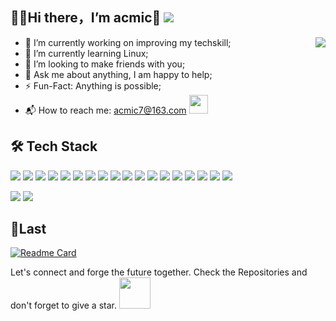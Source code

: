 ## 👨‍💻Hi there，I’m acmic👋  ![](https://visitor-badge.glitch.me/badge?page_id=acmic7.readme)

<img align="right" src="https://github-readme-stats.vercel.app/api?username=acmic7&show_icons=true&icon_color=CE1D2D&text_color=718096&bg_color=ffffff&hide_title=true" />

- :orange_book: I’m currently working on improving my techskill;
- :seedling: I’m currently learning Linux;
- :guitar: I’m looking to make friends with you;
- :speech_balloon: Ask me about anything, I am happy to help;
- :zap: Fun-Fact: Anything is possible;
- :mailbox_with_mail: How to reach me: acmic7@163.com <img src="https://media.giphy.com/media/dxn6fRlTIShoeBr69N/giphy.gif" width="30px">

## 🛠 Tech Stack

![](https://img.shields.io/badge/-C%20&%20C++-659ad2?style=flat&logo=c%2B%2B&logoColor=ffffff)
![](http://img.shields.io/badge/-Java-007396?style=flat&logo=java&logoColor=ffffff)
![](https://img.shields.io/badge/-HTML5-%23E44D27?style=flat&logo=html5&logoColor=ffffff)
![](https://img.shields.io/badge/-CSS3-%231572B6?style=flat&logo=css3)
![](https://img.shields.io/badge/-Bootstrap-563D7C?style=flat&logo=bootstrap&link=https://github.com/acmic7/)
![](https://img.shields.io/badge/JavaScript-F7DF1E?style=flat&logo=JavaScript&logoColor=white)
![](https://img.shields.io/badge/Python-2B5B84?style=flat&logo=Python&logoColor=white)
![](https://img.shields.io/badge/Django-46E467?style=flat&logo=Django&logoColor=white)
![](https://img.shields.io/badge/-MySQL-F29111?style=flat&logo=MySQL&logoColor=white)
![](https://img.shields.io/badge/Git-F05032?style=flat&logo=Git&logoColor=white)
![](https://img.shields.io/badge/-GitHub-181717?style=flat&logo=github&link=https://github.com/acmic7/)
![](https://img.shields.io/badge/FontAwesome-74C0FC?style=flat&logo=fontawesome&logoColor=white)
![](https://img.shields.io/badge/Qt-40CC51?style=flat&logo=qt&logoColor=white)
![](https://img.shields.io/badge/Ubuntu-D34313?style=flat&logo=ubuntu&logoColor=white)
![](https://img.shields.io/badge/Yolo-0FF?style=flat&logo=yolo&logoColor=white)
![](https://img.shields.io/badge/Hexo-0E83CD?style=flat&logo=hexo&logoColor=white)
![](https://img.shields.io/badge/SQLite-258FD1?style=flat&logo=sqlite&logoColor=white)
![](https://img.shields.io/badge/Markdown-F2F2F2?style=flat&logo=markdown&logoColor=black)

![](https://github-readme-stats.vercel.app/api/top-langs/?username=acmic7&layout=compact) 
![](https://github-readme-streak-stats.herokuapp.com/?user=acmic7)

## 💭Last

[![Readme Card](https://github-readme-stats.vercel.app/api/pin/?username=acmic7&repo=airlineSystem&theme=buefy)](https://github.com/acmic7/airlineSystem)

Let's connect and forge the future together.
Check the Repositories and don't forget to give a star.
<img src="https://camo.githubusercontent.com/be37cdc8f930300096c506ad4574eaae977c48fbb2705cfcb92f4eeab8282c7a/68747470733a2f2f6d656469612e67697068792e636f6d2f6d656469612f56674344417a634b767352364f4d307557672f67697068792e676966" width="50px">




<!-- __❤️Welcome to exchange your personal blog address with me in [Acmic](https://acmic.top/)__ -->
<!-- ![](https://capsule-render.vercel.app/api?type=Waving&color=timeGradient&height=200&animation=fadeIn&section=header&text=Acmic&fontSize=60) -->
<!--![](https://ghchart.rshah.org/8e8cd8/Acmic7)-->

<!--深色模板-->
<!--![](https://github-readme-stats.vercel.app/api/top-langs/?username=acmic7&hide_langs_below=.25&theme=radical)-->

<!--![](https://github-profile-trophy.vercel.app/?username=acmic7&theme=flat&column=7&margin-w=10)-->

